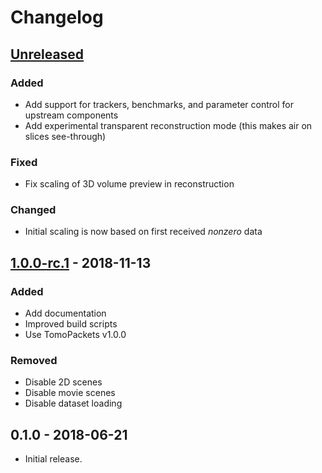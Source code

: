 # Changelog

## [Unreleased]

### Added
- Add support for trackers, benchmarks, and parameter control for upstream
  components
- Add experimental transparent reconstruction mode (this makes air on slices see-through)

### Fixed
- Fix scaling of 3D volume preview in reconstruction

### Changed
- Initial scaling is now based on first received _nonzero_ data

## [1.0.0-rc.1] - 2018-11-13

### Added
- Add documentation
- Improved build scripts 
- Use TomoPackets v1.0.0

### Removed
- Disable 2D scenes
- Disable movie scenes
- Disable dataset loading

## 0.1.0 - 2018-06-21

- Initial release.

[Unreleased]: https://github.com/cicwi/RECAST3D/compare/v1.0.0-rc.1...develop
[1.0.0-rc.1]: https://github.com/cicwi/RECAST3D/compare/v0.1.0...v1.0.0-rc.1

